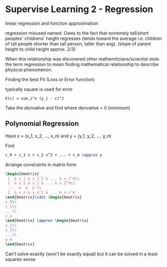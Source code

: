 # Supervise Learning 2 - Regression
linear regression and function approximation

regression misused named. Owes to the fact that extremely tall/short peoples' childrens' height regresses (tends toward the average i.e. children of tall people shorter than tall person, taller than avg). (slope of parent height to child height approx. 2/3)

When this relationship was discovered other mathemticians/scientist stole the term regression to mean finding mathematical relationship to describe physical phenomenon.

Finding the best Fit (Loss or Error function)


typically square is used for error
```
E(c) = sum_i^n (y_i - c)^2
```

Take the derivative and find where derivative = 0 (minimum)

## Polynomial Regression
Have x = (x_1, x_2, ..., x_n) and y = (y_1, y_2, ..., y_n)

Find 

```tex
c_0 + c_1 x + c_2 x^2 + ... + c_m \approx y
```

Arrange constraints in matrix form

```tex
\begin{bmatrix}
 1  & x_1 & x_1^2 & ... & x_1^m\\ 
 1  & x_2 & x_2 & ... & x_2^m\\ 
 ...  &  &  & \\ 
 1  & x_n & x_n^2 & ... & x_n^m
\end{bmatrix}\cdot \begin{bmatrix}
c_0\\ 
c_1\\ 
...\\ 
c_m
\end{bmatrix} \approx \begin{bmatrix}
y_1\\ 
y_2\\ 
...\\ 
y_m
\end{bmatrix}

```
Can't solve exactly (won't be exactly equal) but it can be solved in a least squares sense
